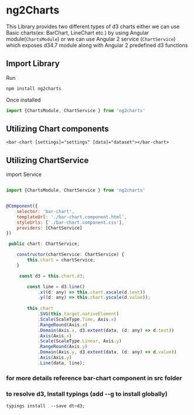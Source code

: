 # ng2Charts

This Library provides two different types of d3 charts
either we can use Basic charts(ex: BarChart, LineChart etc.) by using Angular module(`ChartsModule`)
or
we can use Angular 2 service (`ChartService`) which exposes d34.7 module along 
with Angular 2 predefined d3 functions 


## Import Library

Run

```js 
npm install ng2charts
```

Once installed 

```js 
import {ChartsModule, ChartService } from 'ng2charts'
```


## Utilizing Chart components

`<bar-chart [settings]="settings" [data]="dataset"></bar-chart>`

## Utilizing ChartService

import Service 

```js

import {ChartsModule, ChartService } from 'ng2charts'


@Component({
    selector: 'bar-chart',
    templateUrl: './bar-chart.component.html',
    styleUrls: ['./bar-chart.component.css'],
    providers: [ChartService]
})

 public chart: ChartService;

    constructor(chartService: ChartService) {
        this.chart = chartService;
    }

     const d3 = this.chart.d3;

        const line = d3.line()
            .x((d: any) => this.chart.xscale(d.text))
            .y((d: any) => this.chart.yscale(d.value));
            
        this.chart
            .SVG(this.target.nativeElement)
            .Scale(ScaleType.Time, Axis.x)
            .RangeRound(Axis.x)
            .Domain(Axis.x, d3.extent(data, (d: any) => d.text))
            .Axis(Axis.x)
            .Scale(ScaleType.Linear, Axis.y)
            .RangeRound(Axis.y)
            .Domain(Axis.y, d3.extent(data, (d: any) => d.value))
            .Axis(Axis.y)
            .Line(data, line);
```

### for more details reference bar-chart component in src folder

### to resolve d3, Install typings (add --g to install globally)
`typings install  --save dt~d3;`


